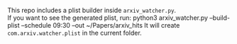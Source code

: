 This repo includes a plist builder inside `arxiv_watcher.py`.  
If you want to see the generated plist, run:
python3 arxiv_watcher.py –build-plist –schedule 09:30 –out ~/Papers/arxiv_hits
It will create `com.arxiv.watcher.plist` in the current folder.
